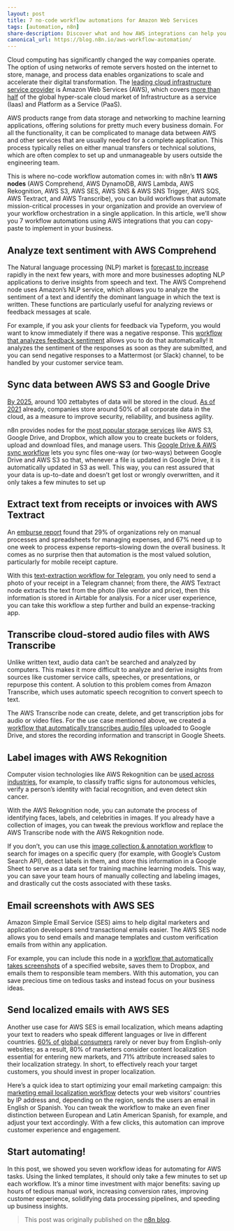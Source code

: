 ```yaml
---
layout: post
title: 7 no-code workflow automations for Amazon Web Services
tags: [automation, n8n]
share-description: Discover what and how AWS integrations can help you automate tasks like managing receipts, transcribing audio files, or sending localized emails.
canonical_url: https://blog.n8n.io/aws-workflow-automation/
---
```


Cloud computing has significantly changed the way companies operate. The option of using networks of remote servers hosted on the internet to store, manage, and process data enables organizations to scale and accelerate their digital transformation. The [leading cloud infrastructure service provider](https://www.statista.com/chart/18819/worldwide-market-share-of-leading-cloud-infrastructure-service-providers/) is Amazon Web Services (AWS), which covers [more than half](https://www.statista.com/statistics/1202770/hyperscaler-iaas-paas-market-share/) of the global hyper-scale cloud market of Infrastructure as a service (Iaas) and Platform as a Service (PaaS). 

AWS products range from data storage and networking to machine learning applications, offering solutions for pretty much every business domain. For all the functionality, it can be complicated to manage data between AWS and other services that are usually needed for a complete application. This process typically relies on either manual transfers or technical solutions, which are often complex to set up and unmanageable by users outside the engineering team.

This is where no-code workflow automation comes in: with n8n’s **11 AWS nodes** (AWS Comprehend, AWS DynamoDB, AWS Lambda, AWS Rekognition, AWS S3, AWS SES, AWS SNS & AWS SNS Trigger, AWS SQS, AWS Textract, and AWS Transcribe), you can build workflows that automate mission-critical processes in your organization and provide an overview of your workflow orchestration in a single application. In this article, we’ll show you 7 workflow automations using AWS integrations that you can copy-paste to implement in your business.


## Analyze text sentiment with AWS Comprehend

The Natural language processing (NLP) market is [forecast to increase](https://www.statista.com/statistics/607891/worldwide-natural-language-processing-market-revenues/) rapidly in the next few years, with more and more businesses adopting NLP applications to derive insights from speech and text. The AWS Comprehend node uses Amazon’s NLP service, which allows you to analyze the sentiment of a text and identify the dominant language in which the text is written. These functions are particularly useful for analyzing reviews or feedback messages at scale.

For example, if you ask your clients for feedback via Typeform, you would want to know immediately if there was a negative response. This [workflow that analyzes feedback sentiment](https://n8n.io/workflows/965) allows you to do that automatically! It analyzes the sentiment of the responses as soon as they are submitted, and you can send negative responses to a Mattermost (or Slack) channel, to be handled by your customer service team.

## Sync data between AWS S3 and Google Drive

[By 2025](https://cybersecurityventures.com/the-world-will-store-200-zettabytes-of-data-by-2025/), around 100 zettabytes of data will be stored in the cloud. [As of 2021](https://www.statista.com/statistics/1062879/worldwide-cloud-storage-of-corporate-data/) already, companies store around 50% of all corporate data in the cloud, as a measure to improve security, reliability, and business agility.

n8n provides nodes for the [most popular storage services](https://www.statista.com/statistics/1258456/enterprise-data-storage-software-market-share-vendor-worldwide/) like AWS S3, Google Drive, and Dropbox, which allow you to create buckets or folders, upload and download files, and manage users. This [Google Drive & AWS sync workflow](https://n8n.io/workflows/1396) lets you sync files one-way (or two-ways) between Google Drive and AWS S3 so that, whenever a file is updated in Google Drive, it is automatically updated in S3 as well. This way, you can rest assured that your data is up-to-date and doesn’t get lost or wrongly overwritten, and it only takes a few minutes to set up 

## Extract text from receipts or invoices with AWS Textract

An [emburse report](https://www.emburse.com/assets/pdfs/21.emb.dem_trendsreport_report-fa.pdf) found that 29% of organizations rely on manual processes and spreadsheets for managing expenses, and 67% need up to one week to process expense reports–slowing down the overall business. It comes as no surprise then that automation is the most valued solution, particularly for mobile receipt capture.

With this [text-extraction workflow for Telegram](https://n8n.io/workflows/1393), you only need to send a photo of your receipt in a Telegram channel; from there, the AWS Textract node extracts the text from the photo (like vendor and price), then this information is stored in Airtable for analysis. For a nicer user experience, you can take this workflow a step further and build an expense-tracking app.

## Transcribe cloud-stored audio files with AWS Transcribe

Unlike written text, audio data can’t be searched and analyzed by computers. This makes it more difficult to analyze and derive insights from sources like customer service calls, speeches, or presentations, or repurpose this content. A solution to this problem comes from Amazon Transcribe, which uses automatic speech recognition to convert speech to text.

The AWS Transcribe node can create, delete, and get transcription jobs for audio or video files. For the use case mentioned above, we created a [workflow that automatically transcribes audio files](https://n8n.io/workflows/1394) uploaded to Google Drive, and stores the recording information and transcript in Google Sheets.

## Label images with AWS Rekognition

Computer vision technologies like AWS Rekognition can be [used across industries](https://www.amazon.science/latest-news/how-some-of-awss-most-innovative-customers-are-using-computer-vision-technologies), for example, to classify traffic signs for autonomous vehicles, verify a person’s identity with facial recognition, and even detect skin cancer.

With the AWS Rekognition node, you can automate the process of identifying faces, labels, and celebrities in images. If you already have a collection of images, you can tweak the previous workflow and replace the AWS Transcribe node with the AWS Rekognition node.

If you don’t, you can use this [image collection & annotation workflow](https://n8n.io/workflows/1401) to search for images on a specific query (for example, with Google’s Custom Search API), detect labels in them, and store this information in a Google Sheet to serve as a data set for training machine learning models. This way, you can save your team hours of manually collecting and labeling images, and drastically cut the costs associated with these tasks.

## Email screenshots with AWS SES

Amazon Simple Email Service (SES) aims to help digital marketers and application developers send transactional emails easier. The AWS SES node allows you to send emails and manage templates and custom verification emails from within any application.

For example, you can include this node in a [workflow that automatically takes screenshots](https://n8n.io/workflows/857) of a specified website, saves them to Dropbox, and emails them to responsible team members. With this automation, you can save precious time on tedious tasks and instead focus on your business ideas.

## Send localized emails with AWS SES

Another use case for AWS SES is email localization, which means adapting your text to readers who speak different languages or live in different countries. [60% of global consumers](https://www.shutterstock.com/blog/infographic-global-localization-stats) rarely or never buy from English-only websites; as a result, 80% of marketers consider content localization essential for entering new markets, and 71% attribute increased sales to their localization strategy. In short, to effectively reach your target customers, you should invest in proper localization.

Here’s a quick idea to start optimizing your email marketing campaign: this [marketing email localization workflow](https://n8n.io/workflows/851) detects your web visitors’ countries by IP address and, depending on the region, sends the users an email in English or Spanish. You can tweak the workflow to make an even finer distinction between European and Latin American Spanish, for example, and adjust your text accordingly. With a few clicks, this automation can improve customer experience and engagement.

## Start automating!
In this post, we showed you seven workflow ideas for automating for AWS tasks. Using the linked templates, it should only take a few minutes to set up each workflow. It’s a minor time investment with major benefits: saving up hours of tedious manual work,  increasing conversion rates, improving customer experience, solidifying data processing pipelines, and speeding up business insights.


> This post was originally published on the [n8n blog](https://blog.n8n.io/aws-workflow-automation/).